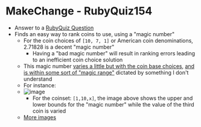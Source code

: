 MakeChange - RubyQuiz154
===

* Answer to a [RubyQuiz Question](http://web.archive.org/web/20130215052843/http://rubyquiz.com/quiz154.html)
* Finds an easy way to rank coins to use, using a "magic number"
	* For the coin choices of `[10, 7, 1]` or American coin denominations, 2.71828 is a decent "magic number"
		* Having a "bad magic number" will result in ranking errors leading to an inefficient coin choice solution
	* This magic number [varies a little but with the coin base choices](http://imgur.com/a/giPa0#0), [and is within some sort of "magic range"](https://github.com/srunni/w1d3/tree/cointest/cointest_data) dictated by something I don't understand
	* For instance:
	* ![image](http://imgur.com/9rlBHWp.png)
		* For the coinset: `[1,10,x]`, the image above shows the upper and lower bounds for the "magic number" while the value of the third coin is varied
	* [More images](http://imgur.com/a/giPa0#8)